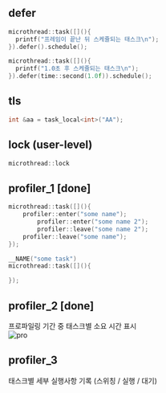 defer
----
```C++
microthread::task([](){
  printf("프레임이 끝난 뒤 스케쥴되는 태스크\n");
}).defer().schedule();

microthread::task([](){
  printf("1.0초 후 스케쥴되는 태스크\n");
}).defer(time::second(1.0f)).schedule();
```

tls
----
```C++
int &aa = task_local<int>("AA");
```

lock (user-level)
----
```C++
microthread::lock
```

profiler_1 __[done]__
----
```C++
microthread::task([](){
	profiler::enter("some name");
		profiler::enter("some name 2");
		profiler::leave("some name 2");
	profiler::leave("some name");
});
```
```C++
__NAME("some task")
microthread::task([](){

});
```

profiler_2 __[done]__
----
프로파일링 기간 중 태스크별 소요 시간 표시
<br>
![pro](https://raw.githubusercontent.com/pjc02478/lemon/master/imgs/profiling.PNG)<br>

profiler_3
----
태스크별 세부 실행사항 기록
(스위칭 / 실행 / 대기)
